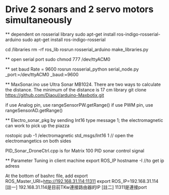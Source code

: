 # Drive 2 sonars and 2 servo motors simultaneously

** dependent on rosserial library
sudo apt-get install ros-indigo-rosserial-arduino
sudo apt-get install ros-indigo-rosserial

 cd <sketchbook>/libraries
  rm -rf ros_lib
  rosrun rosserial_arduino make_libraries.py <output path>

** open serial port
sudo chmod 777 /dev/ttyACM0

** set baud Rate = 9600
rosrun rosserial_python serial_node.py _port:=/dev/ttyACM0 _baud:=9600

** MaxSonar.ino use Ultra Sonar MB1024. There are two ways to calculate the distance. The minimum of the distance is
17 cm
library    git clone https://github.com/Diaoul/arduino-Maxbotix.git

if use Analog pin, use  rangeSensorPW.getRange()
if use PWM pin, use rangeSensorAD.getRange()

** Electro_sonar_pkg
by sending Int16 type message 1; the electromagnetic can work to pick up the piazza

rostopic pub -1 /electromagnetic std_msgs/Int16 1 // open the electromangetics on both sides

PID_Sonar_DroneCtrl.cpp is for Matrix 100 PID sonar control signal

** Parameter Tuning in client machine
export ROS_IP
hostname -I //to get ip adress

At the bottom of bashrc file, add
export ROS_Master_URI=http://192.168.31.114:11311
export ROS_IP=192.168.31.114
[註一] 192.168.31.114是目前TKw連接路由器的IP
[註二] 11311是連接port
